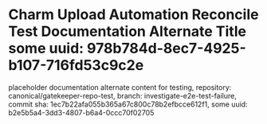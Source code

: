 # Charm Upload Automation Reconcile Test Documentation Alternate Title some uuid: 978b784d-8ec7-4925-b107-716fd53c9c2e
 placeholder documentation alternate content for testing,  repository: canonical/gatekeeper-repo-test,  branch: investigate-e2e-test-failure,  commit sha: 1ec7b22afa055b365a67c800c78b2efbcce612f1,  some uuid: b2e5b5a4-3dd3-4807-b6a4-0ccc70f02705
